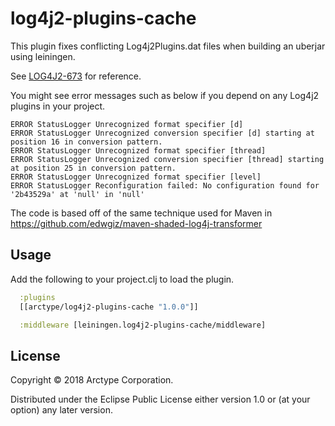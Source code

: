 # log4j2-plugins-cache

This plugin fixes conflicting Log4j2Plugins.dat files when building an uberjar using leiningen.

See [LOG4J2-673](https://issues.apache.org/jira/browse/LOG4J2-673) for reference.

You might see error messages such as below if you depend on any Log4j2 plugins in your project.

```text
ERROR StatusLogger Unrecognized format specifier [d]
ERROR StatusLogger Unrecognized conversion specifier [d] starting at position 16 in conversion pattern.
ERROR StatusLogger Unrecognized format specifier [thread]
ERROR StatusLogger Unrecognized conversion specifier [thread] starting at position 25 in conversion pattern.
ERROR StatusLogger Unrecognized format specifier [level]
ERROR StatusLogger Reconfiguration failed: No configuration found for '2b43529a' at 'null' in 'null'
```

The code is based off of the same technique used for Maven in https://github.com/edwgiz/maven-shaded-log4j-transformer

## Usage

Add the following to your project.clj to load the plugin.

```clj
  :plugins
  [[arctype/log4j2-plugins-cache "1.0.0"]]

  :middleware [leiningen.log4j2-plugins-cache/middleware]
```

## License

Copyright © 2018 Arctype Corporation.

Distributed under the Eclipse Public License either version 1.0 or (at
your option) any later version.

